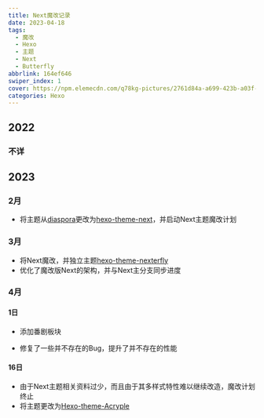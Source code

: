 ```yaml
---
title: Next魔改记录
date: 2023-04-18
tags:
  - 魔改
  - Hexo
  - 主题
  - Next
  - Butterfly
abbrlink: 164ef646
swiper_index: 1
cover: https://npm.elemecdn.com/q78kg-pictures/2761d84a-a699-423b-a03f-241235497d1d.jpg
categories: Hexo
---
```


## 2022

### 不详

## 2023

### 2月

- 将主题从[diaspora](https://github.com/Fechin/hexo-theme-diaspora)更改为[hexo-theme-next](https://github.com/next-theme/hexo-theme-next)，并启动Next主题魔改计划
### 3月

- 将Next魔改，并独立主题[hexo-theme-nexterfly](https://github.com/SuSWhW/hexo-theme-nexterfly)
- 优化了魔改版Next的架构，并与Next主分支同步进度

### 4月

#### 1日

- 添加番剧板块

- 修复了一些并不存在的Bug，提升了并不存在的性能

#### 16日

- 由于Next主题相关资料过少，而且由于其多样式特性难以继续改造，魔改计划终止
- 将主题更改为[Hexo-theme-Acryple](https://github.com/LYXOfficial/Hexo-theme-Acryple)